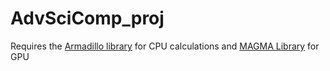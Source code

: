 # AdvSciComp_proj

Requires the [Armadillo library](http://arma.sourceforge.net/) for CPU calculations and [MAGMA Library](https://icl.cs.utk.edu/magma/) for GPU
